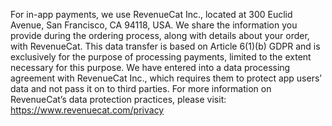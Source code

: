 For in-app payments, we use RevenueCat Inc., located at 300 Euclid Avenue, San Francisco, CA 94118, USA. We share the information you provide during the ordering process, along with details about your order, with RevenueCat. This data transfer is based on Article 6(1)(b) GDPR and is exclusively for the purpose of processing payments, limited to the extent necessary for this purpose. We have entered into a data processing agreement with RevenueCat Inc., which requires them to protect app users’ data and not pass it on to third parties.
For more information on RevenueCat’s data protection practices, please visit: https://www.revenuecat.com/privacy
